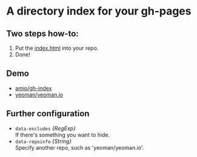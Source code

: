 # A directory index for your gh-pages

## Two steps how-to:

1. Put the [index.html](https://github.com/amio/gh-index/blob/gh-pages/index.html) into your repo.
2. Done!

## Demo

* [amio/gh-index](https://amio.github.io/gh-index)
* [yeoman/yeoman.io](http://amio.github.io/gh-index/demo/)

## Further configuration

* `data-excludes` *{RegExp}*  
  If there's something you want to hide.
* `data-repoinfo` *{String}*  
  Specify another repo, such as 'yeoman/yeoman.io'.
